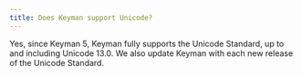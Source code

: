 ```yaml
---
title: Does Keyman support Unicode?
---
```


Yes, since Keyman 5, Keyman fully supports the Unicode Standard, up to
and including Unicode 13.0. We also update Keyman with each new release
of the Unicode Standard.
